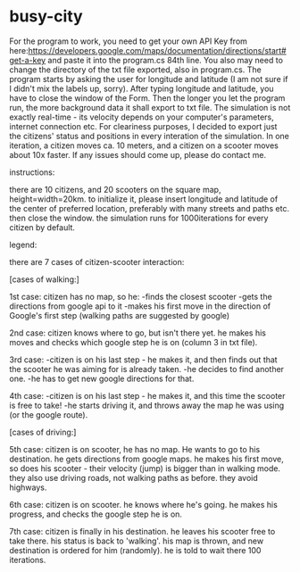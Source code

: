 # busy-city
For the program to work, you need to get your own API Key from here:https://developers.google.com/maps/documentation/directions/start#get-a-key and paste it into the program.cs 84th line.
You also may need to change the directory of the txt file exported, also in program.cs.
The program starts by asking the user for longitude and latitude (I am not sure if I didn't mix the labels up, sorry).
After typing longitude and latitude, you have to close the window of the Form.
Then the longer you let the program run, the more background data it shall export to txt file.
The simulation is not exactly real-time - its velocity depends on your computer's parameters, internet connection etc.
For cleariness purposes, I decided to export just the citizens' status and positions in every interation of the simulation.
In one iteration, a citizen moves ca. 10 meters, and a citizen on a scooter moves about 10x faster.
If any issues should come up, please do contact me.

instructions:

there are 10 citizens, and 20 scooters on the square map, height=width=20km.
to initialize it, please insert longitude and latitude of the center of preferred location, preferably with many streets and paths etc.
then close the window.
the simulation runs for 1000iterations for every citizen by default.


legend:

there are 7 cases of citizen-scooter interaction:

[cases of walking:]

1st case:
citizen has no map, so he:
-finds the closest scooter
-gets the directions from google api to it
-makes his first move in the direction of Google's first step (walking paths are suggested by google)

2nd case:
citizen knows where to go, but isn't there yet.
he makes his moves and checks which google step he is on (column 3 in txt file).

3rd case:
-citizen is on his last step - he makes it, and then finds out that the scooter he was aiming for is already taken.
-he decides to find another one.
-he has to get new google directions for that.

4th case:
-citizen is on his last step - he makes it, and this time the scooter is free to take!
-he starts driving it, and throws away the map he was using (or the google route).

[cases of driving:]

5th case:
citizen is on scooter, he has no map. He wants to go to his destination.
he gets directions from google maps. 
he makes his first move, so does his scooter - their velocity (jump) is bigger than in walking mode. they also use driving roads, not walking paths as before. they avoid highways.

6th case:
citizen is on scooter. he knows where he's going.
he makes his progress, and checks the google step he is on.

7th case:
citizen is finally in his destination.
he leaves his scooter free to take there.
his status is back to 'walking'.
his map is thrown, and new destination is ordered for him (randomly).
he is told to wait there 100 iterations.


